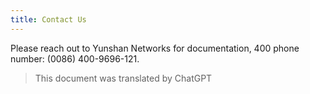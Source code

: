 ```yaml
---
title: Contact Us
---
```


Please reach out to Yunshan Networks for documentation, 400 phone number: (0086) 400-9696-121.
> This document was translated by ChatGPT

